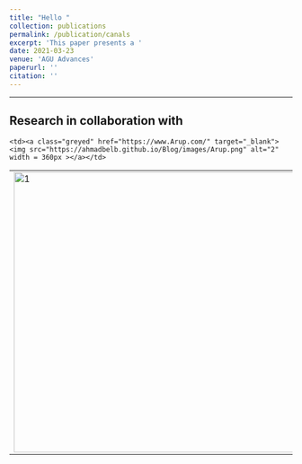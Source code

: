 ```yaml
---
title: "Hello "
collection: publications
permalink: /publication/canals
excerpt: 'This paper presents a '
date: 2021-03-23
venue: 'AGU Advances'
paperurl: ''
citation: ''
---
```



<style>
table, tr, td ,th{
   border: none!important;
}
</style>

<hr>
<body class="sponsored">

<h2 class="centered"> Research in collaboration with</h2>

<table >
  <tr >
    <td ><a class="greyed" href="https://www.eng.ed.ac.uk/" target="_blank"> <img src="https://ahmadbelb.github.io/Blog/images/ed.png"  alt="1" width = 500px ></a></td>

    <td><a class="greyed" href="https://www.Arup.com/" target="_blank"><img src="https://ahmadbelb.github.io/Blog/images/Arup.png" alt="2" width = 360px ></a></td>
 <td><a class="greyed" href="https://www.transport.gov.scot/" target="_blank"><img src="https://ahmadbelb.github.io/Blog/images/scot.png" alt="2" width = 400px ></a></td>
   </tr> 
   <tr>
    

     
  </tr>
</table>
</body>



